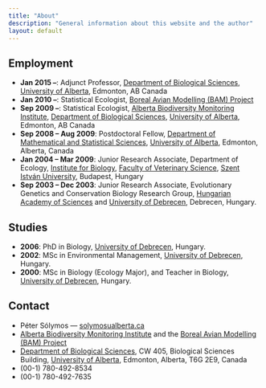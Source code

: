 ```yaml
---
title: "About"
description: "General information about this website and the author"
layout: default
---
```


## Employment

- **Jan 2015 &ndash;**: Adjunct Professor, [Department of Biological Sciences](https://uofa.ualberta.ca/biological-sciences), [University of Alberta](http://www.ualberta.ca/), Edmonton, AB Canada
- **Jan 2010 &ndash;**: Statistical Ecologist, [Boreal Avian Modelling (BAM) Project](http://www.borealbirds.ca/)
- **Sep 2009 &ndash;**: Statistical Ecologist, [Alberta Biodiversity Monitoring Institute](http://www.abmi.ca/), [Department of Biological Sciences](http://www.biology.ualberta.ca/), [University of Alberta](http://www.ualberta.ca/), Edmonton, AB Canada
- **Sep 2008 &ndash; Aug 2009**: Postdoctoral Fellow, [Department of Mathematical and Statistical Sciences](http://www.stat.ualberta.ca/stat_centre/), [University of Alberta](http://www.ualberta.ca/), Edmonton, Alberta, Canada
- **Jan 2004 &ndash; Mar 2009**: Junior Research Associate, Department of Ecology, [Institute for Biology](http://bio.univet.hu/), [Faculty of Veterinary Science](http://aotk.szie.hu/), [Szent Istv&aacute;n University](http://szie.hu/), Budapest, Hungary
- **Sep 2003 &ndash; Dec 2003**: Junior Research Associate, Evolutionary Genetics and Conservation Biology Research Group, [Hungarian Academy of Sciences](http://mta.hu/) and [University of Debrecen](http://unideb.hu/), Debrecen, Hungary.

## Studies

- **2006**: PhD in Biology, [University of Debrecen](http://unideb.hu/), Hungary.
- **2002**: MSc in Environmental Management, [University of Debrecen](http://unideb.hu/), Hungary.
- **2000**: MSc in Biology (Ecology Major), and Teacher in Biology, [University of Debrecen](http://unideb.hu/), Hungary.

## Contact

<ul class="fa-ul">
<li><i class="fa-li fa fa-child text-white"></i>P&eacute;ter S&oacute;lymos &mdash; <a href="mailto:solymos_at_ualberta.ca">solymos<i class="fa fa-at text-white"></i>ualberta.ca</a></li>
<li><i class="fa-li fa fa-home text-white"></i><a href="http://www.abmi.ca/">Alberta Biodiversity Monitoring Institute</a> and the <a href="http://www.borealbirds.ca/">Boreal Avian Modelling (BAM) Project</a></li>
<li><i class="fa-li fa fa-envelope text-white"></i><a href="https://uofa.ualberta.ca/biological-sciences">Department of Biological Sciences</a>, CW 405, Biological Sciences Building, <a href="http://www.ualberta.ca/">University of Alberta</a>, Edmonton, Alberta, T6G 2E9, Canada</li>
<li><i class="fa-li fa fa-phone text-white"></i>(00-1) 780-492-8534</li>
<li><i class="fa-li fa fa-fax text-white"></i>(00-1) 780-492-7635</li>
</ul>


